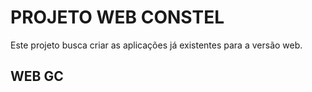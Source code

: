 # PROJETO WEB CONSTEL
Este projeto busca criar as aplicações já existentes para a versão web.
## WEB GC

